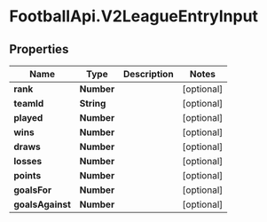 # FootballApi.V2LeagueEntryInput

## Properties
Name | Type | Description | Notes
------------ | ------------- | ------------- | -------------
**rank** | **Number** |  | [optional] 
**teamId** | **String** |  | [optional] 
**played** | **Number** |  | [optional] 
**wins** | **Number** |  | [optional] 
**draws** | **Number** |  | [optional] 
**losses** | **Number** |  | [optional] 
**points** | **Number** |  | [optional] 
**goalsFor** | **Number** |  | [optional] 
**goalsAgainst** | **Number** |  | [optional] 
